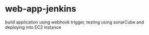 # web-app-jenkins
build application using webhook trigger, testing using sonarCube and deploying into EC2 instance
